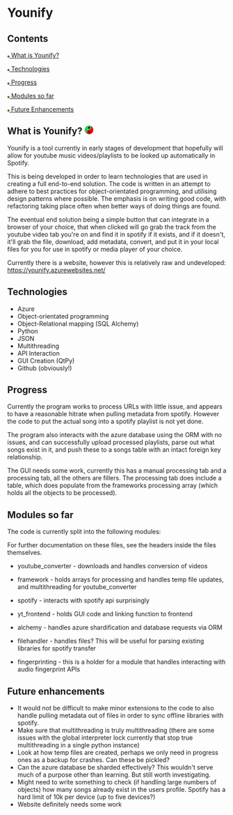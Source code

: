 Younify
===========
## Contents
[<img src="younify/resources/Yin_yang.svg" alt="Logo" width="5"/> What is Younify?](#what-is)

[<img src="younify/resources/Yin_yang.svg" alt="Logo" width="5"/> Technologies](#tech)

[<img src="younify/resources/Yin_yang.svg" alt="Logo" width="5"/> Progress](#prog)

[<img src="younify/resources/Yin_yang.svg" alt="Logo" width="5"/> Modules so far](#mod)

[<img src="younify/resources/Yin_yang.svg" alt="Logo" width="5"/> Future Enhancements](#fut) 

<a name="what-is"></a>
## What is Younify? <img src="younify/resources/Yin_yang.svg" alt="Logo" width="20"/>

Younify is a tool currently in early stages of development that hopefully will allow for youtube music videos/playlists to be looked up automatically in Spotify.

This is being developed in order to learn technologies that are used in creating a full end-to-end solution. The code is written in an attempt to adhere to best 
practices for object-orientated programming, and utilising design patterns where possible. The emphasis is on writing good code, with refactoring taking place often
when better ways of doing things are found.

The eventual end solution being a simple button that can integrate in a browser of your choice, that when clicked will go grab the track from the youtube video tab
 you're on and find it in spotify if it exists, and if it doesn't, it'll grab the file, download, add metadata, convert, and put it in your local files for you for 
 use in spotify or media player of your choice.
 
 Currently there is a website, however this is relatively raw and undeveloped:
 https://younify.azurewebsites.net/
 
<a name="tech"></a>
## Technologies
* Azure
* Object-orientated programming
* Object-Relational mapping (SQL Alchemy)
* Python
* JSON
* Multithreading
* API Interaction
* GUI Creation (QtPy)
* Github (obviously!)

<a name="prog"></a>
## Progress
Currently the program works to process URLs with little issue, and appears to have a reasonable hitrate when pulling 
metadata from spotify. However the code to put the actual song into a spotify playlist is not yet done.

The program also interacts with the azure database using the ORM with no issues, and can successfully upload 
processed playlists, parse out what songs exist in it, and push these to a songs table with an intact foreign key
relationship.

The GUI needs some work, currently this has a manual processing tab and a processing tab, all the others are 
fillers. The processing tab does include a table, which does populate from the frameworks processing array (which
holds all the objects to be processed).

<a name="mod"></a>
## Modules so far

The code is currently split into the following modules:

For further documentation on these files, see the headers inside the files themselves.

* youtube_converter - downloads and handles conversion of videos

* framework - holds arrays for processing and handles temp file updates, and multithreading for youtube_converter

* spotify - interacts with spotify api surprisingly

* yt_frontend - holds GUI code and linking function to frontend

* alchemy - handles azure shardification and database requests via ORM

* filehandler - handles files? This will be useful for parsing existing libraries for spotify transfer

* fingerprinting - this is a holder for a module that handles interacting with audio fingerprint APIs

<a name="fut"></a>
## Future enhancements

* It would not be difficult to make minor extensions to the code to also handle pulling metadata out of 
files in order to sync offline libraries with spotify. 
* Make sure that multithreading is truly multithreading (there are some issues with the global interpreter
lock currently that stop true multithreading in a single python instance)
* Look at how temp files are created, perhaps we only need in progress ones as a backup for crashes. Can these be pickled?
* Can the azure database be sharded effectively? This wouldn't serve much of a purpose other than learning.
But still worth investigating.
* Might need to write something to check (if handling large numbers of objects) how many songs already exist
in the users profile. Spotify has a hard limit of 10k per device (up to five devices?)
* Website definitely needs some work